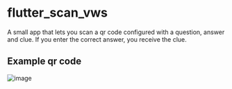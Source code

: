 # flutter_scan_vws

A small app that lets you scan a qr code configured with a question, answer and clue. If you enter the correct answer, you receive the clue.

## Example qr code
![image](https://user-images.githubusercontent.com/20164321/120541810-a7358c00-c3ea-11eb-9972-2a2b05f90e22.png)
